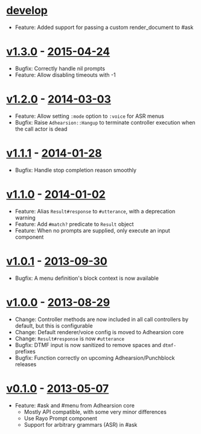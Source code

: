 # [develop](https://github.com/adhearsion/adhearsion-asr)
  * Feature: Added support for passing a custom render_document to #ask

# [v1.3.0](https://github.com/adhearsion/adhearsion-asr/compare/1.2.0...1.3.0) - [2015-04-24](https://rubygems.org/gems/adhearsion-asr/versions/1.3.0)
  * Bugfix: Correctly handle nil prompts
  * Feature: Allow disabling timeouts with -1

# [v1.2.0](https://github.com/adhearsion/adhearsion-asr/compare/1.1.1...1.2.0) - [2014-03-03](https://rubygems.org/gems/adhearsion-asr/versions/1.2.0)
  * Feature: Allow setting `:mode` option to `:voice` for ASR menus
  * Bugfix: Raise `Adhearsion::Hangup` to terminate controller execution when the call actor is dead

# [v1.1.1](https://github.com/adhearsion/adhearsion-asr/compare/1.1.0...1.1.1) - [2014-01-28](https://rubygems.org/gems/adhearsion-asr/versions/1.1.1)
  * Bugfix: Handle stop completion reason smoothly

# [v1.1.0](https://github.com/adhearsion/adhearsion-asr/compare/1.0.1...1.1.0) - [2014-01-02](https://rubygems.org/gems/adhearsion-asr/versions/1.1.0)
  * Feature: Alias `Result#response` to `#utterance`, with a deprecation warning
  * Feature: Add `#match?` predicate to `Result` object
  * Feature: When no prompts are supplied, only execute an input component

# [v1.0.1](https://github.com/adhearsion/adhearsion-asr/compare/1.0.0...1.0.1) - [2013-09-30](https://rubygems.org/gems/adhearsion-asr/versions/1.0.1)
  * Bugfix: A menu definition's block context is now available

# [v1.0.0](https://github.com/adhearsion/adhearsion-asr/compare/0.1.0...1.0.0) - [2013-08-29](https://rubygems.org/gems/adhearsion-asr/versions/1.0.0)
  * Change: Controller methods are now included in all call controllers by default, but this is configurable
  * Change: Default renderer/voice config is moved to Adhearsion core
  * Change: `Result#response` is now `#utterance`
  * Bugfix: DTMF input is now sanitized to remove spaces and `dtmf-` prefixes
  * Bugfix: Function correctly on upcoming Adhearsion/Punchblock releases

# [v0.1.0](https://github.com/adhearsion/adhearsion-asr/compare/6216ddb0a8b8c0ac5d1731ec154fe6d6abfea692...0.1.0) - [2013-05-07](https://rubygems.org/gems/adhearsion-asr/versions/0.1.0)
  * Feature: #ask and #menu from Adhearsion core
    * Mostly API compatible, with some very minor differences
    * Use Rayo Prompt component
    * Support for arbitrary grammars (ASR) in #ask
